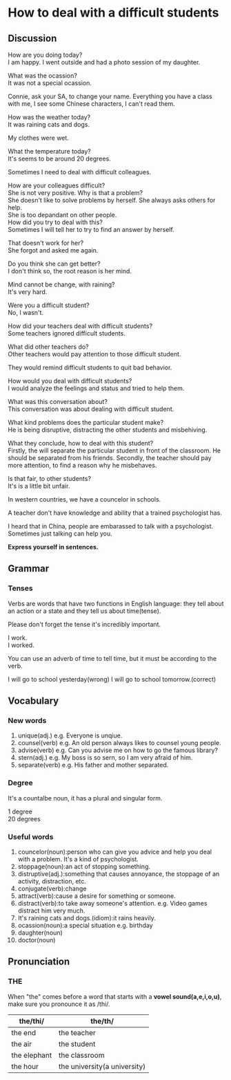 # How to deal with a difficult students
## Discussion
How are you doing today?  
I am happy. I went outside and had a photo session of my daughter.  

What was the ocassion?  
It was not a special ocassion.  

Connie, ask your SA, to change your name. Everything you have a class with me, I see some Chinese characters, I can't read them.  

How was the weather today?  
It was raining cats and dogs.  

My clothes were wet.  

What the temperature today?  
It's seems to be around 20 degrees.

Sometimes I need to deal with difficult colleagues.  

How are your colleagues difficult?  
She is not very positive. Why is that a problem?  
She doesn't like to solve problems by herself. She always asks others for help.  
She is too depandant on other people.  
How did you try to deal with this?  
Sometimes I will tell her to try to find an answer by herself.  

That doesn't work for her?  
She forgot and asked me again.  

Do you think she can get better?  
I don't think so, the root reason is her mind.  

Mind cannot be change, with raining?  
It's very hard.  

Were you a difficult student?  
No, I wasn't.  

How did your teachers deal with difficult students?  
Some teachers ignored difficult students.  

What did other teachers do?  
Other teachers would pay attention to those difficult student.  

They would remind difficult students to quit bad behavior.  

How would you deal with difficult students?  
I would analyze the feelings and status and tried to help them.  

What was this conversation about?  
This conversation was about dealing with difficult student.  

What kind problems does the particular student make?  
He is being disruptive, distracting the other students and misbehiving.

What they conclude, how to deal with this student?  
Firstly, the will separate the particular student in front of the classroom. He should be separated from his friends. Secondly, the teacher should pay more attention, to find a reason why he misbehaves.   

Is that fair, to other students?  
It's is a little bit unfair.   

In western countries, we have a councelor in schools.  

A teacher don't have knowledge and ability that a trained psychologist has.   

I heard that in China, people are embarassed to talk with a psychologist.  
Sometimes just talking can help you.  

**Express yourself in sentences.**

## Grammar
### Tenses
Verbs are words that have two functions in English language: they tell about an action or a state and they tell us about time(tense).  

Please don't forget the tense it's incredibly important.  

I work.  
I worked.  

You can use an adverb of time to tell time, but it must be according to the verb.  

I will go to school yesterday(wrong)
I will go to school tomorrow.(correct)

## Vocabulary
### New words
1. unique(adj.) e.g. Everyone is unqiue.
1. counsel(verb) e.g. An old person always likes to counsel young people.
1. advise(verb) e.g. Can you advise me on how to go the famous library?
1. stern(adj.) e.g. My boss is so sern, so I am very afraid of him.
1. separate(verb) e.g. His father and mother separated.

### Degree
It's a countalbe noun, it has a plural and singular form.  

1 degree  
20 degrees  

### Useful words
1. councelor(noun):person who can give you advice and help you deal with a problem. It's a kind of psychologist.
1. stoppage(noun):an act of stopping something.
1. distruptive(adj.):something that causes annoyance, the stoppage of an activity, distraction, etc.
1. conjugate(verb):change
1. attract(verb):cause a desire for something or someone.
1. distract(verb):to take away someone's attention. e.g. Video games distract him very much.
1. It's raining cats and dogs.(idiom):it rains heavily.
1. ocassion(noun):a special situation e.g. birthday
1. daughter(noun)
1. doctor(noun)

## Pronunciation
### THE
When "the" comes before a word that starts with a **vowel sound(a,e,i,o,u)**, make sure you pronounce it as /thi/.  

| the/thi/ | the/th/
| --- | ---
| the end | the teacher
| the air | the student
| the elephant | the classroom
| the hour | the university(a university)
